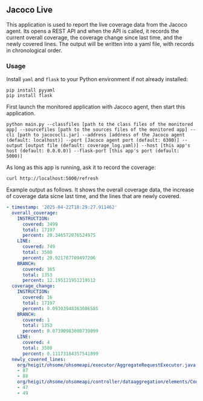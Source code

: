 ## Jacoco Live

This application is used to report the live coverage data from the Jacoco agent. Its opens a REST API and when the API is called, it records the current overall coverage, the coverage change since last time, and the newly covered lines. The output will be written into a yaml file, with records in chronological order.

### Usage
Install `yaml` and `flask` to your Python environment if not already installed:
```
pip install pyyaml
pip install flask
```

First launch the monitored application with Jacoco agent, then start this application.
```
python main.py --classfiles [path to the class files of the monitored app] --sourcefiles [path to the sources files of the monitored app] --cli [path to jacococli.jar] --address [address of the Jacoco agent (default: localhost)] --port [Jacoco agent port (default: 6300)] --output [output file (default: coverage_log.yaml)] --host [this app's host (default: 0.0.0.0)] --flask-port [this app's port (default: 5000)]
```

As long as this app is running, ask it to record the coverage:
```
curl http://localhost:5000/refresh
```

Example output as follows. It shows the overall coverage data, the increase of coverage data sicne last time, and the lines that are newly covered.
```yaml
- timestamp: '2025-04-22T18:29:27.911462'
  overall_coverage:
    INSTRUCTION:
      covered: 3499
      total: 17197
      percent: 20.346572076524975
    LINE:
      covered: 749
      total: 3580
      percent: 20.921787709497206
    BRANCH:
      covered: 165
      total: 1353
      percent: 12.195121951219512
  coverage_change:
    INSTRUCTION:
      covered: 16
      total: 17197
      percent: 0.09303948363086585
    BRANCH:
      covered: 1
      total: 1353
      percent: 0.07390983000739099
    LINE:
      covered: 4
      total: 3580
      percent: 0.11173184357541899
  newly_covered_lines:
    org/heigit/ohsome/ohsomeapi/executor/AggregateRequestExecutor.java:
    - 87
    - 88
    org/heigit/ohsome/ohsomeapi/controller/dataaggregation/elements/CountController.java:
    - 47
    - 49

```